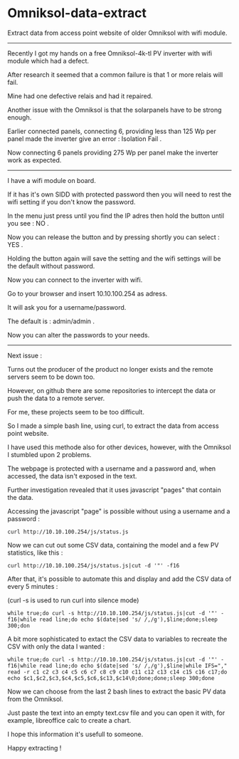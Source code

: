 # Omniksol-data-extract
Extract data from access point website of older Omniksol with wifi module.

--------------------------------------------------------------------------

Recently I got my hands on a free Omniksol-4k-tl PV inverter with wifi module which had a defect.

After research it seemed that a common failure is that 1 or more relais will fail.

Mine had one defective relais and had it repaired.

Another issue with the Omniksol is that the solarpanels have to be strong enough.

Earlier connected panels, connecting 6, providing less than 125 Wp per panel made the inverter give an error : Isolation Fail .

Now connecting 6 panels providing 275 Wp per panel make the inverter work as expected.

--------------------------------------------------------------------------

I have a wifi module on board.

If it has it's own SIDD with protected password then you will need to rest the wifi setting if you don't know the password.

In the menu just press until you find the IP adres then hold the button until you see : NO .

Now you can release the button and by pressing shortly you can select : YES .

Holding the button again will save the setting and the wifi settings will be the default without password.

Now you can connect to the inverter with wifi.

Go to your browser and insert 10.10.100.254 as adress.

It will ask you for a username/password.

The default is : admin/admin .

Now you can alter the passwords to your needs.

--------------------------------------------------------------------------
Next issue :

Turns out the producer of the product no longer exists and the remote servers seem to be down too.

However, on github there are some repositories to intercept the data or push the data to a remote server.

For me, these projects seem to be too difficult.

So I made a simple bash line, using curl, to extract the data from access point website.

I have used this methode also for other devices, however, with the Omniksol I stumbled upon 2 problems.

The webpage is protected with a username and a password and, when accessed, the data isn't exposed in the text.

Further investigation revealed that it uses javascript "pages" that contain the data.

Accessing the javascript "page" is possible without using a username and a password :

```
curl http://10.10.100.254/js/status.js
```

Now we can cut out some CSV data, containing the model and a few PV statistics, like this :

```
curl http://10.10.100.254/js/status.js|cut -d '"' -f16
```

After that, it's possible to automate this and display and add the CSV data of every 5 minutes :

(curl -s is used to run curl into silence mode)

```
while true;do curl -s http://10.10.100.254/js/status.js|cut -d '"' -f16|while read line;do echo $(date|sed 's/ /,/g'),$line;done;sleep 300;don
```

A bit more sophisticated to extact the CSV data to variables to recreate the CSV with only the data I wanted :

```
while true;do curl -s http://10.10.100.254/js/status.js|cut -d '"' -f16|while read line;do echo $(date|sed 's/ /,/g'),$line|while IFS="," read -r c1 c2 c3 c4 c5 c6 c7 c8 c9 c10 c11 c12 c13 c14 c15 c16 c17;do echo $c1,$c2,$c3,$c4,$c5,$c6,$c13,$c14\0;done;done;sleep 300;done
```

Now we can choose from the last 2 bash lines to extract the basic PV data from the Omniksol.

Just paste the text into an empty text.csv file and you can open it with, for example, libreoffice calc to create a chart.

I hope this information it's usefull to someone.

Happy extracting !
